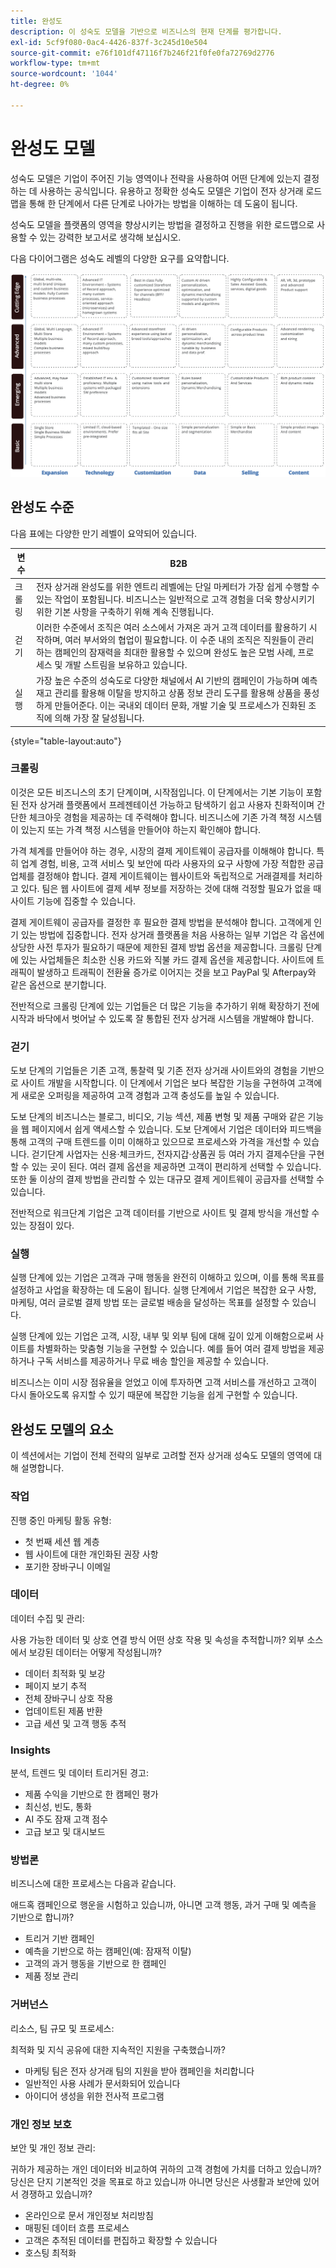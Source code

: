 ```yaml
---
title: 완성도
description: 이 성숙도 모델을 기반으로 비즈니스의 현재 단계를 평가합니다.
exl-id: 5cf9f080-0ac4-4426-837f-3c245d10e504
source-git-commit: e76f101df47116f7b246f21f0fe0fa72769d2776
workflow-type: tm+mt
source-wordcount: '1044'
ht-degree: 0%

---
```


# 완성도 모델

성숙도 모델은 기업이 주어진 기능 영역이나 전략을 사용하여 어떤 단계에 있는지 결정하는 데 사용하는 공식입니다. 유용하고 정확한 성숙도 모델은 기업이 전자 상거래 로드맵을 통해 한 단계에서 다른 단계로 나아가는 방법을 이해하는 데 도움이 됩니다.

성숙도 모델을 플랫폼의 영역을 향상시키는 방법을 결정하고 진행을 위한 로드맵으로 사용할 수 있는 강력한 보고서로 생각해 보십시오.

다음 다이어그램은 성숙도 레벨의 다양한 요구를 요약합니다.

![성숙도 수준 다이어그램에 필요한 항목](../../assets/playbooks/maturity-levels.png)

## 완성도 수준

다음 표에는 다양한 만기 레벨이 요약되어 있습니다.

| 변수 | B2B |
-----------|----------|
| 크롤링 | 전자 상거래 완성도를 위한 엔트리 레벨에는 단일 마케터가 가장 쉽게 수행할 수 있는 작업이 포함됩니다. 비즈니스는 일반적으로 고객 경험을 더욱 향상시키기 위한 기본 사항을 구축하기 위해 계속 진행됩니다. |
| 걷기 | 이러한 수준에서 조직은 여러 소스에서 가져온 과거 고객 데이터를 활용하기 시작하며, 여러 부서와의 협업이 필요합니다.  이 수준 내의 조직은 직원들이 관리하는 캠페인의 잠재력을 최대한 활용할 수 있으며 완성도 높은 모범 사례, 프로세스 및 개발 스트림을 보유하고 있습니다. |
| 실행 | 가장 높은 수준의 성숙도로 다양한 채널에서 AI 기반의 캠페인이 가능하며 예측 재고 관리를 활용해 이탈을 방지하고 상품 정보 관리 도구를 활용해 상품을 풍성하게 만들어준다. 이는 국내외 데이터 문화, 개발 기술 및 프로세스가 진화된 조직에 의해 가장 잘 달성됩니다. |

{style="table-layout:auto"}

### 크롤링

이것은 모든 비즈니스의 초기 단계이며, 시작점입니다. 이 단계에서는 기본 기능이 포함된 전자 상거래 플랫폼에서 프레젠테이션 가능하고 탐색하기 쉽고 사용자 친화적이며 간단한 체크아웃 경험을 제공하는 데 주력해야 합니다. 비즈니스에 기존 가격 책정 시스템이 있는지 또는 가격 책정 시스템을 만들어야 하는지 확인해야 합니다.

가격 체계를 만들어야 하는 경우, 시장의 결제 게이트웨이 공급자를 이해해야 합니다. 특히 업계 경험, 비용, 고객 서비스 및 보안에 따라 사용자의 요구 사항에 가장 적합한 공급업체를 결정해야 합니다. 결제 게이트웨이는 웹사이트와 독립적으로 거래결제를 처리하고 있다. 팀은 웹 사이트에 결제 세부 정보를 저장하는 것에 대해 걱정할 필요가 없을 때 사이트 기능에 집중할 수 있습니다.

결제 게이트웨이 공급자를 결정한 후 필요한 결제 방법을 분석해야 합니다. 고객에게 인기 있는 방법에 집중합니다. 전자 상거래 플랫폼을 처음 사용하는 일부 기업은 각 옵션에 상당한 사전 투자가 필요하기 때문에 제한된 결제 방법 옵션을 제공합니다. 크롤링 단계에 있는 사업체들은 최소한 신용 카드와 직불 카드 결제 옵션을 제공합니다. 사이트에 트래픽이 발생하고 트래픽이 전환율 증가로 이어지는 것을 보고 PayPal 및 Afterpay와 같은 옵션으로 분기합니다.

전반적으로 크롤링 단계에 있는 기업들은 더 많은 기능을 추가하기 위해 확장하기 전에 시작과 바닥에서 벗어날 수 있도록 잘 통합된 전자 상거래 시스템을 개발해야 합니다.

### 걷기

도보 단계의 기업들은 기존 고객, 통찰력 및 기존 전자 상거래 사이트와의 경험을 기반으로 사이트 개발을 시작합니다. 이 단계에서 기업은 보다 복잡한 기능을 구현하여 고객에게 새로운 오퍼링을 제공하여 고객 경험과 고객 충성도를 높일 수 있습니다.

도보 단계의 비즈니스는 블로그, 비디오, 기능 섹션, 제품 변형 및 제품 구매와 같은 기능을 웹 페이지에서 쉽게 액세스할 수 있습니다. 도보 단계에서 기업은 데이터와 피드백을 통해 고객의 구매 트렌드를 이미 이해하고 있으므로 프로세스와 가격을 개선할 수 있습니다. 걷기단계 사업자는 신용·체크카드, 전자지갑·상품권 등 여러 가지 결제수단을 구현할 수 있는 곳이 된다. 여러 결제 옵션을 제공하면 고객이 편리하게 선택할 수 있습니다. 또한 둘 이상의 결제 방법을 관리할 수 있는 대규모 결제 게이트웨이 공급자를 선택할 수 있습니다.

전반적으로 워크단계 기업은 고객 데이터를 기반으로 사이트 및 결제 방식을 개선할 수 있는 장점이 있다.

### 실행

실행 단계에 있는 기업은 고객과 구매 행동을 완전히 이해하고 있으며, 이를 통해 목표를 설정하고 사업을 확장하는 데 도움이 됩니다. 실행 단계에서 기업은 복잡한 요구 사항, 마케팅, 여러 글로벌 결제 방법 또는 글로벌 배송을 달성하는 목표를 설정할 수 있습니다.

실행 단계에 있는 기업은 고객, 시장, 내부 및 외부 팀에 대해 깊이 있게 이해함으로써 사이트를 차별화하는 맞춤형 기능을 구현할 수 있습니다. 예를 들어 여러 결제 방법을 제공하거나 구독 서비스를 제공하거나 무료 배송 할인을 제공할 수 있습니다.

비즈니스는 이미 시장 점유율을 얻었고 이에 투자하면 고객 서비스를 개선하고 고객이 다시 돌아오도록 유지할 수 있기 때문에 복잡한 기능을 쉽게 구현할 수 있습니다.

## 완성도 모델의 요소

이 섹션에서는 기업이 전체 전략의 일부로 고려할 전자 상거래 성숙도 모델의 영역에 대해 설명합니다.

### 작업

진행 중인 마케팅 활동 유형:

- 첫 번째 세션 웹 계층
- 웹 사이트에 대한 개인화된 권장 사항
- 포기한 장바구니 이메일

### 데이터

데이터 수집 및 관리:

사용 가능한 데이터 및 상호 연결 방식 어떤 상호 작용 및 속성을 추적합니까? 외부 소스에서 보강된 데이터는 어떻게 작성됩니까?

- 데이터 최적화 및 보강
- 페이지 보기 추적
- 전체 장바구니 상호 작용
- 업데이트된 제품 반환
- 고급 세션 및 고객 행동 추적

### Insights

분석, 트렌드 및 데이터 트리거된 경고:

- 제품 수익을 기반으로 한 캠페인 평가
- 최신성, 빈도, 통화
- AI 주도 잠재 고객 점수
- 고급 보고 및 대시보드

### 방법론

비즈니스에 대한 프로세스는 다음과 같습니다.

애드혹 캠페인으로 행운을 시험하고 있습니까, 아니면 고객 행동, 과거 구매 및 예측을 기반으로 합니까?

- 트리거 기반 캠페인
- 예측을 기반으로 하는 캠페인(예: 잠재적 이탈)
- 고객의 과거 행동을 기반으로 한 캠페인
- 제품 정보 관리

### 거버넌스

리소스, 팀 규모 및 프로세스:

최적화 및 지식 공유에 대한 지속적인 지원을 구축했습니까?

- 마케팅 팀은 전자 상거래 팀의 지원을 받아 캠페인을 처리합니다
- 일반적인 사용 사례가 문서화되어 있습니다
- 아이디어 생성을 위한 전사적 프로그램

### 개인 정보 보호

보안 및 개인 정보 관리:

귀하가 제공하는 개인 데이터와 비교하여 귀하의 고객 경험에 가치를 더하고 있습니까? 당신은 단지 기본적인 것을 목표로 하고 있습니까 아니면 당신은 사생활과 보안에 있어서 경쟁하고 있습니까?

- 온라인으로 문서 개인정보 처리방침
- 매핑된 데이터 흐름 프로세스
- 고객은 추적된 데이터를 편집하고 확장할 수 있습니다
- 호스팅 최적화
